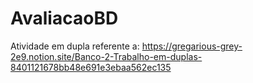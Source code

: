 # AvaliacaoBD
Atividade em dupla referente a: https://gregarious-grey-2e9.notion.site/Banco-2-Trabalho-em-duplas-8401121678bb48e691e3ebaa562ec135
